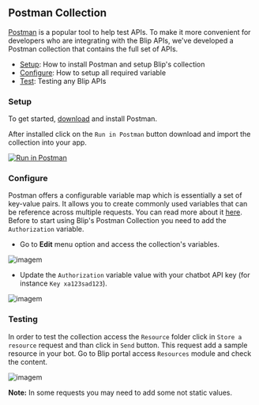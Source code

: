 ## Postman Collection

[Postman](https://www.getpostman.com/) is a popular tool to help test APIs. To make it more convenient for developers who are integrating with the Blip APIs, we've developed a Postman collection that contains the full set of APIs.

* [Setup](): How to install Postman and setup Blip's collection
* [Configure](): How to setup all required variable
* [Test](): Testing any Blip APIs

### Setup

To get started, [download](https://www.getpostman.com/apps) and install Postman.

After installed click on the `Run in Postman` button download and import the collection into your app.

[![Run in Postman](https://run.pstmn.io/button.svg)](https://app.getpostman.com/run-collection/15bfcad98d8099be8880?action=collection%2Fimport)

### Configure

Postman offers a configurable variable map which is essentially a set of key-value pairs. It allows you to create commonly used variables that can be reference across multiple requests. You can read more about it [here](https://www.getpostman.com/docs/v5/postman/environments_and_globals/variables). Before to start using Blip's Postman Collection you need to add the `Authorization` variable.

* Go to **Edit** menu option and access the collection's variables.

![imagem](images/configure-postman1.png)  

* Update the `Authorization` variable value with your chatbot API key (for instance `Key xa123sad123`).

![imagem](images/configure-postman2.png)

### Testing

In order to test the collection access the `Resource` folder click in `Store a resource` request and than click in `Send` button. This request add a sample resource in your bot. Go to Blip portal access `Resources` module and check the content.

![imagem](images/configure-postman3.png)

<aside class="notice">
<b>Note:</b> In some requests you may need to add some not static values.
</aside>
